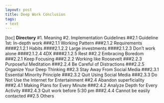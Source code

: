 ```yaml
---
layout: post
title: Deep Work Conclusion
tags: 
- text
---
```



[toc]
**Directory**
#1.  Meaning
#2.  Implementation Guidelines
##2.1  Guideline 1st: In-depth work
###2.1.1  Working Pattern
###2.1.2  Requirements
####2.1.2.1  Habits
####2.1.2.2  Large investments
####2.1.2.3  Don’t work alone
####2.1.2.4  4DX
####2.1.2.5  Rest
##2.2  Embracing Boredom 
###2.2.1  Keep Focusing
###2.2.2	Working like Roosevelt
###2.2.3	Purposeful Meditation
###2.2.4	Be Careful of Distractions
###2.2.5	Organize Your Deep Thinking
##2.3  Stay Away From Social Media
###2.3.1  Essential Minority Principle
###2.3.2	Quit Using Social Media
###2.3.3	Do Not Use the Internet for Entertainment
##2.4  Abandon superficiality
###2.4.1  Making Plans for Every Minute
###2.4.2	Analyze Depth for Every Activity
###2.4.3	Quit work before 5:30 pm
###2.4.4	Cannot be easily contacted
##2.5  Others



